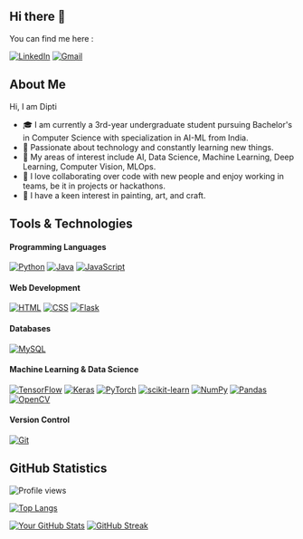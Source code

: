 ## Hi there 👋


You can find me here :

[![LinkedIn](https://img.shields.io/badge/LinkedIn-0077B5?style=for-the-badge&logo=linkedin&logoColor=white)]([https://www.linkedin.com/in/dipti-singh-29a54524a/])
[![Gmail](https://img.shields.io/badge/Gmail-D14836?style=for-the-badge&logo=gmail&logoColor=white)](mailto:dipti1010.singh@gmail.com)

## About Me

Hi, I am Dipti 

- 🎓 I am currently a 3rd-year undergraduate student pursuing Bachelor's in Computer Science with specialization in AI-ML from India.
- 🌱 Passionate about technology and constantly learning new things.
- 🤖 My areas of interest include AI, Data Science, Machine Learning, Deep Learning, Computer Vision, MLOps.
- 🤝 I love collaborating over code with new people and enjoy working in teams, be it in projects or hackathons.
- 🎨 I have a keen interest in painting, art, and craft.


## Tools & Technologies

#### Programming Languages

[![Python](https://img.shields.io/badge/Python-3776AB?style=for-the-badge&logo=python&logoColor=white)](https://www.python.org/)
[![Java](https://img.shields.io/badge/Java-007396?style=for-the-badge&logo=java&logoColor=white)](https://www.java.com/)
[![JavaScript](https://img.shields.io/badge/JavaScript-F7DF1E?style=for-the-badge&logo=javascript&logoColor=black)](https://developer.mozilla.org/en-US/docs/Web/JavaScript)

#### Web Development

[![HTML](https://img.shields.io/badge/HTML5-E34F26?style=for-the-badge&logo=html5&logoColor=white)](https://developer.mozilla.org/en-US/docs/Web/HTML)
[![CSS](https://img.shields.io/badge/CSS3-1572B6?style=for-the-badge&logo=css3&logoColor=white)](https://developer.mozilla.org/en-US/docs/Web/CSS)
[![Flask](https://img.shields.io/badge/Flask-000000?style=for-the-badge&logo=flask&logoColor=white)](https://flask.palletsprojects.com/)

#### Databases

[![MySQL](https://img.shields.io/badge/MySQL-4479A1?style=for-the-badge&logo=mysql&logoColor=white)](https://www.mysql.com/)

#### Machine Learning & Data Science

[![TensorFlow](https://img.shields.io/badge/TensorFlow-FF6F00?style=for-the-badge&logo=tensorflow&logoColor=white)](https://www.tensorflow.org/)
[![Keras](https://img.shields.io/badge/Keras-D00000?style=for-the-badge&logo=keras&logoColor=white)](https://keras.io/)
[![PyTorch](https://img.shields.io/badge/PyTorch-EE4C2C?style=for-the-badge&logo=pytorch&logoColor=white)](https://pytorch.org/)
[![scikit-learn](https://img.shields.io/badge/scikit--learn-F7931E?style=for-the-badge&logo=scikit-learn&logoColor=white)](https://scikit-learn.org/)
[![NumPy](https://img.shields.io/badge/NumPy-013243?style=for-the-badge&logo=numpy&logoColor=white)](https://numpy.org/)
[![Pandas](https://img.shields.io/badge/Pandas-150458?style=for-the-badge&logo=pandas&logoColor=white)](https://pandas.pydata.org/)
[![OpenCV](https://img.shields.io/badge/OpenCV-5C3EE8?style=for-the-badge&logo=opencv&logoColor=white)](https://opencv.org/)

#### Version Control

[![Git](https://img.shields.io/badge/Git-F05032?style=for-the-badge&logo=git&logoColor=white)](https://git-scm.com/)



## GitHub Statistics

![Profile views](https://komarev.com/ghpvc/?username=dipti-55&color=blue&style=flat-square)



[![Top Langs](https://github-readme-stats.vercel.app/api/top-langs/?username=dipti-55&layout=compact&hide=Jupyter%20Notebook)](https://github.com/dipti-55/github-readme-stats)



[![Your GitHub Stats](https://github-readme-stats.vercel.app/api?username=dipti-55&show_icons=true&theme=radical)](https://github.com/dipti-55/github-readme-stats)
[![GitHub Streak](https://streak-stats.demolab.com/?user=dipti-55&theme=radical)](https://git.io/streak-stats)



